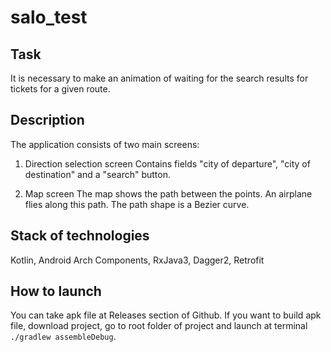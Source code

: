 # salo_test

## Task

It is necessary to make an animation of waiting for the search results for tickets for a given route.

## Description

The application consists of two main screens:

1. Direction selection screen
Contains fields "city of departure", "city of destination" and a "search" button.

2. Map screen
The map shows the path between the points. An airplane flies along this path. The path shape is a Bezier curve.

## Stack of technologies

Kotlin, Android Arch Components, RxJava3, Dagger2, Retrofit

## How to launch

You can take apk file at Releases section of Github. If you want to build apk file, download project, go to root folder of project and launch at terminal `./gradlew assembleDebug`.

